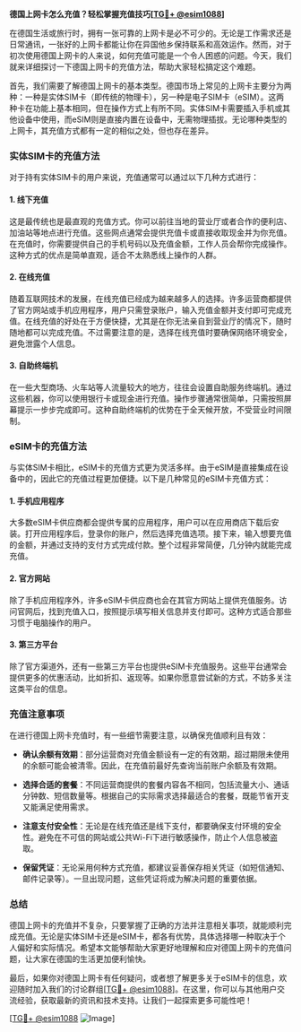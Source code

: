 **德国上网卡怎么充值？轻松掌握充值技巧[[TG💪+ @esim1088](https://t.me/s/esim1088)]**

在德国生活或旅行时，拥有一张可靠的上网卡是必不可少的。无论是工作需求还是日常通讯，一张好的上网卡都能让你在异国他乡保持联系和高效运作。然而，对于初次使用德国上网卡的人来说，如何充值可能是一个令人困惑的问题。今天，我们就来详细探讨一下德国上网卡的充值方法，帮助大家轻松搞定这个难题。

首先，我们需要了解德国上网卡的基本类型。德国市场上常见的上网卡主要分为两种：一种是实体SIM卡（即传统的物理卡），另一种是电子SIM卡（eSIM）。这两种卡在功能上基本相同，但在操作方式上有所不同。实体SIM卡需要插入手机或其他设备中使用，而eSIM则是直接内置在设备中，无需物理插拔。无论哪种类型的上网卡，其充值方式都有一定的相似之处，但也存在差异。

### 实体SIM卡的充值方法

对于持有实体SIM卡的用户来说，充值通常可以通过以下几种方式进行：

#### 1. 线下充值
这是最传统也是最直观的充值方式。你可以前往当地的营业厅或者合作的便利店、加油站等地点进行充值。这些网点通常会提供充值卡或直接收取现金并为你充值。在充值时，你需要提供自己的手机号码以及充值金额，工作人员会帮你完成操作。这种方式的优点是简单直观，适合不太熟悉线上操作的人群。

#### 2. 在线充值
随着互联网技术的发展，在线充值已经成为越来越多人的选择。许多运营商都提供了官方网站或手机应用程序，用户只需登录账户，输入充值金额并支付即可完成充值。在线充值的好处在于方便快捷，尤其是在你无法亲自到营业厅的情况下，随时随地都可以完成充值。不过需要注意的是，选择在线充值时要确保网络环境安全，避免泄露个人信息。

#### 3. 自助终端机
在一些大型商场、火车站等人流量较大的地方，往往会设置自助服务终端机。通过这些机器，你可以使用银行卡或现金进行充值。操作步骤通常很简单，只需按照屏幕提示一步步完成即可。这种自助终端机的优势在于全天候开放，不受营业时间限制。

### eSIM卡的充值方法

与实体SIM卡相比，eSIM卡的充值方式更为灵活多样。由于eSIM是直接集成在设备中的，因此它的充值过程更加便捷。以下是几种常见的eSIM卡充值方式：

#### 1. 手机应用程序
大多数eSIM卡供应商都会提供专属的应用程序，用户可以在应用商店下载后安装。打开应用程序后，登录你的账户，然后选择充值选项。接下来，输入想要充值的金额，并通过支持的支付方式完成付款。整个过程非常简便，几分钟内就能完成充值。

#### 2. 官方网站
除了手机应用程序外，许多eSIM卡供应商也会在其官方网站上提供充值服务。访问官网后，找到充值入口，按照提示填写相关信息并支付即可。这种方式适合那些习惯于电脑操作的用户。

#### 3. 第三方平台
除了官方渠道外，还有一些第三方平台也提供eSIM卡充值服务。这些平台通常会提供更多的优惠活动，比如折扣、返现等。如果你愿意尝试新的方式，不妨多关注这类平台的信息。

### 充值注意事项

在进行德国上网卡充值时，有一些细节需要注意，以确保充值顺利且有效：

- **确认余额有效期**：部分运营商对充值金额设有一定的有效期，超过期限未使用的余额可能会被清零。因此，在充值前最好先查询当前账户余额及有效期。
  
- **选择合适的套餐**：不同运营商提供的套餐内容各不相同，包括流量大小、通话分钟数、短信数量等。根据自己的实际需求选择最适合的套餐，既能节省开支又能满足使用需求。

- **注意支付安全性**：无论是在线充值还是线下支付，都要确保支付环境的安全性。避免在不可信的网站或公共Wi-Fi下进行敏感操作，防止个人信息被盗取。

- **保留凭证**：无论采用何种方式充值，都建议妥善保存相关凭证（如短信通知、邮件记录等）。一旦出现问题，这些凭证将成为解决问题的重要依据。

### 总结

德国上网卡的充值并不复杂，只要掌握了正确的方法并注意相关事项，就能顺利完成充值。无论是实体SIM卡还是eSIM卡，都各有优势，具体选择哪一种取决于个人偏好和实际情况。希望本文能够帮助大家更好地理解和应对德国上网卡的充值问题，让大家在德国的生活更加便利愉快。

最后，如果你对德国上网卡有任何疑问，或者想了解更多关于eSIM卡的信息，欢迎随时加入我们的讨论群组[[TG💪+ @esim1088](https://t.me/s/esim1088)]。在这里，你可以与其他用户交流经验，获取最新的资讯和技术支持。让我们一起探索更多可能性吧！

[[TG💪+ @esim1088](https://t.me/s/esim1088) ![Image](https://i.postimg.cc/4NQfJmqS/Snipaste-2025-05-13-00-14-12.png)]